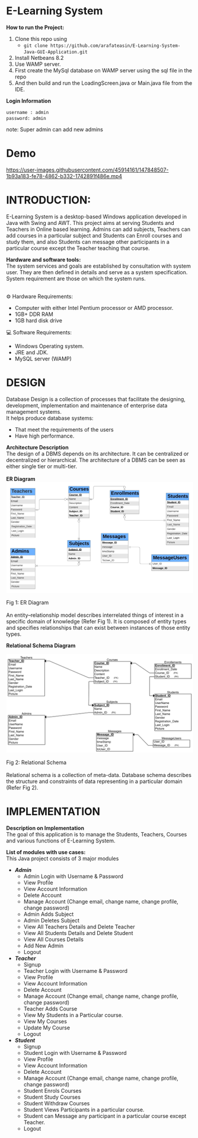 # **E-Learning System**

**How to run the Project:**

1. Clone this repo using
   - `git clone https://github.com/arafateasin/E-Learning-System-Java-GUI-Application.git`
2. Install Netbeans 8.2
3. Use WAMP server.
4. First create the MySql database on WAMP server using the sql file in the repo
5. And then build and run the LoadingScreen.java or Main.java file from the IDE.

**Login Information** <br>

```
username : admin
password: admin
```

note: Super admin can add new admins

# Demo <br>

https://user-images.githubusercontent.com/45914161/147848507-1b93a183-fe78-4862-b332-1742891f486e.mp4

# INTRODUCTION: <br>

E-Learning System is a desktop-based Windows application developed in Java with Swing and AWT. This project aims at serving Students and Teachers in Online based learning.
Admins can add subjects, Teachers can add courses in a particular subject and Students can Enroll courses and study them, and also Students can message other participants in a particular course except the Teacher teaching that course.

**Hardware and software tools:**<br>
The system services and goals are established by consultation with system user. They are then defined in details and serve as a system specification. System requirement are those on which the system runs.<br><br>

⚙️ Hardware Requirements:<br>

- Computer with either Intel Pentium processor or AMD processor.<br>
- 1GB+ DDR RAM<br>
- 1GB hard disk drive<br>

💻 Software Requirements:<br>

- Windows Operating system.<br>
- JRE and JDK.<br>
- MySQL server (WAMP)<br>

# DESIGN<br>

Database Design is a collection of processes that facilitate the designing, development, implementation and maintenance of enterprise data management systems.<br>
It helps produce database systems:<br>

- That meet the requirements of the users<br>
- Have high performance.<br>

**Architecture Description** <br>
The design of a DBMS depends on its architecture. It can be centralized or decentralized or hierarchical. The architecture of a DBMS can be seen as either single tier or multi-tier.<br><br>
**ER Diagram**
![image.png](diagrams/ER_Diagram.jpg)

Fig 1: ER Diagram <br><br>
An entity–relationship model describes interrelated things of interest in a specific domain of knowledge (Refer Fig 1). It is composed of entity types and specifies relationships that can exist between instances of those entity types.

**Relational Schema Diagram**

![image_1.png](diagrams/Relatoinal_Schema.jpg)

Fig 2: Relational Schema <br><br>
Relational schema is a collection of meta-data. Database schema describes the structure and constraints of data representing in a particular domain (Refer Fig 2).

# IMPLEMENTATION <br>

**Description on Implementation**<br>
The goal of this application is to manage the Students, Teachers, Courses and various functions of E-Learning System.

**List of modules with use cases:**<br>
This Java project consists of 3 major modules

- **_Admin_**<br>
  - Admin Login with Username & Password<br>
  - View Profile<br>
  - View Account Information<br>
  - Delete Account<br>
  - Manage Account (Change email, change name, change profile, change password)<br>
  - Admin Adds Subject<br>
  - Admin Deletes Subject<br>
  - View All Teachers Details and Delete Teacher<br>
  - View All Students Details and Delete Student<br>
  - View All Courses Details<br>
  - Add New Admin<br>
  - Logout<br>
- **_Teacher_**<br>
  - Signup<br>
  - Teacher Login with Username & Password<br>
  - View Profile<br>
  - View Account Information<br>
  - Delete Account<br>
  - Manage Account (Change email, change name, change profile, change password)<br>
  - Teacher Adds Course<br>
  - View My Students in a Particular course.<br>
  - View My Courses<br>
  - Update My Course<br>
  - Logout<br>
- **_Student_**<br>
  - Signup<br>
  - Student Login with Username & Password<br>
  - View Profile<br>
  - View Account Information<br>
  - Delete Account<br>
  - Manage Account (Change email, change name, change profile, change password)<br>
  - Student Enrols Courses<br>
  - Student Study Courses<br>
  - Student Withdraw Courses<br>
  - Student Views Participants in a particular course.<br>
  - Student can Message any participant in a particular course except Teacher.<br>
  - Logout<br>
